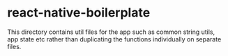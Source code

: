 # react-native-boilerplate

This directory contains util files for the app such as common string utils, app state etc rather than duplicating the functions individually on separate files.